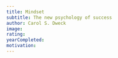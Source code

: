 ```yaml
---
title: Mindset
subtitle: The new psychology of success
author: Carol S. Dweck
image:
rating:
yearCompleted:
motivation:
---
```


